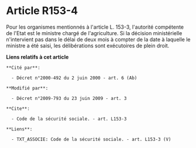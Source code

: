 # Article R153-4

Pour les organismes mentionnés à l'article L. 153-3, l'autorité compétente de l'Etat est le ministre chargé de l'agriculture.
Si la décision ministérielle n'intervient pas dans le délai de deux mois à compter de la date à laquelle le ministre a été
saisi, les délibérations sont exécutoires de plein droit.

**Liens relatifs à cet article**

	**Cité par**:

	  - Décret n°2000-492 du 2 juin 2000 - art. 6 (Ab)

	**Modifié par**:

	  - Décret n°2009-793 du 23 juin 2009 - art. 3

	**Cite**:

	  - Code de la sécurité sociale. - art. L153-3

	**Liens**:

	  - TXT_ASSOCIE: Code de la sécurité sociale. - art. L153-3 (V)
